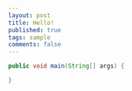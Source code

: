 ```yaml
---
layout: post
title: Hello!
published: true
tags: sample
comments: false
---
```


```java
public void main(String[] args) {

}
```
